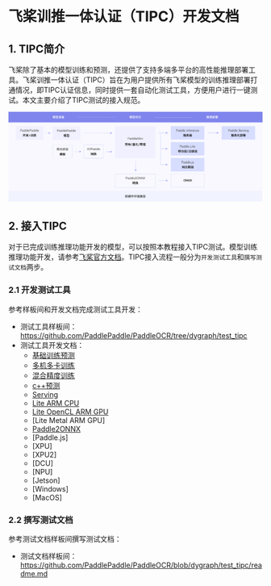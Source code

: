 # 飞桨训推一体认证（TIPC）开发文档

## 1. TIPC简介

飞桨除了基本的模型训练和预测，还提供了支持多端多平台的高性能推理部署工具。飞桨训推一体认证（TIPC）旨在为用户提供所有飞桨模型的训练推理部署打通情况，即TIPC认证信息，同时提供一套自动化测试工具，方便用户进行一键测试。本文主要介绍了TIPC测试的接入规范。

<div align="center">
    <img src="tipc_guide.png" width="1000">
</div>

## 2. 接入TIPC

对于已完成训练推理功能开发的模型，可以按照本教程接入TIPC测试。模型训练推理功能开发，请参考[飞桨官方文档](https://www.paddlepaddle.org.cn/documentation/docs/zh/guides/index_cn.html)。TIPC接入流程一般分为`开发测试工具`和`撰写测试文档`两步。

### 2.1 开发测试工具

参考样板间和开发文档完成测试工具开发：

- 测试工具样板间：https://github.com/PaddlePaddle/PaddleOCR/tree/dygraph/test_tipc
- 测试工具开发文档：
    - [基础训练预测](./development_specification_docs/train_infer_python.md)
    - [多机多卡训练](./development_specification_docs/fleet_train_infer_python.md)
    - [混合精度训练](./development_specification_docs/amp_train_infer_python.md)
    - [c++预测](./development_specification_docs/inference_cpp.md)
    - [Serving](./development_specification_docs/serving.md)
    - [Lite ARM CPU](./development_specification_docs/Lite_arm_cpu_cpp_infer.md)
    - [Lite OpenCL ARM GPU](./development_specification_docs/Lite_arm_gpu_opencl_cpp_infer.md)
    - [Lite Metal ARM GPU]
    - [Paddle2ONNX](./development_specification_docs/paddle2onnx.md)
    - [Paddle.js]
    - [XPU]
    - [XPU2]
    - [DCU]
    - [NPU]
    - [Jetson]
    - [Windows]
    - [MacOS]

### 2.2 撰写测试文档

参考测试文档样板间撰写测试文档：

- 测试文档样板间：https://github.com/PaddlePaddle/PaddleOCR/blob/dygraph/test_tipc/readme.md
